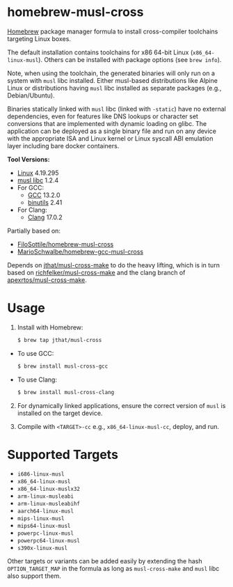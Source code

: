 # homebrew-musl-cross

[Homebrew](https://brew.sh/) package manager formula to install cross-compiler toolchains targeting Linux boxes.

The default installation contains toolchains for x86 64-bit Linux (`x86_64-linux-musl`). Others can be installed with package options (see `brew info`).

Note, when using the toolchain, the generated binaries will only run on a system with `musl` libc installed. Either musl-based distributions like Alpine Linux or distributions having `musl` libc installed as separate packages (e.g., Debian/Ubuntu).

Binaries statically linked with `musl` libc (linked with `-static`) have no external dependencies, even for features like DNS lookups or character set conversions that are implemented with dynamic loading on glibc. The application can be deployed as a single binary file and run on any device with the appropriate ISA and Linux kernel or Linux syscall ABI emulation layer including bare docker containers.

**Tool Versions:**
- [Linux](https://kernel.org/) 4.19.295
- [musl libc](https://www.musl-libc.org/) 1.2.4
- For GCC:
  - [GCC](https://gcc.gnu.org/) 13.2.0
  - [binutils](https://www.gnu.org/software/binutils/) 2.41
- For Clang:
  - [Clang](https://clang.llvm.org/) 17.0.2

Partially based on:
 - [FiloSottile/homebrew-musl-cross](https://github.com/FiloSottile/homebrew-musl-cross)
 - [MarioSchwalbe/homebrew-gcc-musl-cross](https://github.com/MarioSchwalbe/homebrew-gcc-musl-cross)

Depends on [jthat/musl-cross-make](https://github.com/jthat/musl-cross-make) to do the heavy lifting, which is in turn based on [richfelker/musl-cross-make](https://github.com/richfelker/musl-cross-make) and the clang branch of [apexrtos/musl-cross-make](https://github.com/apexrtos/musl-cross-make/tree/clang).


# Usage

1. Install with Homebrew:
    ```sh
    $ brew tap jthat/musl-cross
    ```
  - To use GCC:
    ```sh
    $ brew install musl-cross-gcc
    ```
  - To use Clang:
    ```sh
    $ brew install musl-cross-clang
    ```

2. For dynamically linked applications, ensure the correct version of `musl` is installed on the target device.

3. Compile with `<TARGET>-cc` e.g., `x86_64-linux-musl-cc`, deploy, and run.

# Supported Targets

- `i686-linux-musl`
- `x86_64-linux-musl`
- `x86_64-linux-muslx32`
- `arm-linux-musleabi`
- `arm-linux-musleabihf`
- `aarch64-linux-musl`
- `mips-linux-musl`
- `mips64-linux-musl`
- `powerpc-linux-musl`
- `powerpc64-linux-musl`
- `s390x-linux-musl`

Other targets or variants can be added easily by extending the hash `OPTION_TARGET_MAP` in the formula as long as `musl-cross-make` and `musl` libc also support them.
